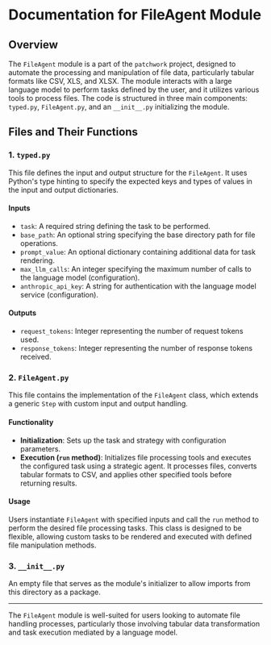 # Documentation for FileAgent Module

## Overview

The `FileAgent` module is a part of the `patchwork` project, designed to automate the processing and manipulation of file data, particularly tabular formats like CSV, XLS, and XLSX. The module interacts with a large language model to perform tasks defined by the user, and it utilizes various tools to process files. The code is structured in three main components: `typed.py`, `FileAgent.py`, and an `__init__.py` initializing the module.

## Files and Their Functions

### 1. `typed.py`

This file defines the input and output structure for the `FileAgent`. It uses Python's type hinting to specify the expected keys and types of values in the input and output dictionaries.

#### Inputs

- `task`: A required string defining the task to be performed.
- `base_path`: An optional string specifying the base directory path for file operations.
- `prompt_value`: An optional dictionary containing additional data for task rendering.
- `max_llm_calls`: An integer specifying the maximum number of calls to the language model (configuration).
- `anthropic_api_key`: A string for authentication with the language model service (configuration).

#### Outputs

- `request_tokens`: Integer representing the number of request tokens used.
- `response_tokens`: Integer representing the number of response tokens received.

### 2. `FileAgent.py`

This file contains the implementation of the `FileAgent` class, which extends a generic `Step` with custom input and output handling.

#### Functionality

- **Initialization**: Sets up the task and strategy with configuration parameters.
- **Execution (`run` method)**: Initializes file processing tools and executes the configured task using a strategic agent. It processes files, converts tabular formats to CSV, and applies other specified tools before returning results.

#### Usage

Users instantiate `FileAgent` with specified inputs and call the `run` method to perform the desired file processing tasks. This class is designed to be flexible, allowing custom tasks to be rendered and executed with defined file manipulation methods.

### 3. `__init__.py`

An empty file that serves as the module's initializer to allow imports from this directory as a package.

---

The `FileAgent` module is well-suited for users looking to automate file handling processes, particularly those involving tabular data transformation and task execution mediated by a language model.
